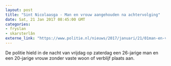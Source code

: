 ```yaml
---
layout: post
title: "Sint Nicolaasga - Man en vrouw aangehouden na achtervolging"
date: Sat, 21 Jan 2017 08:45:00 GMT
categories: 
- fryslan 
- skarsterlân 
externe_link: "https://www.politie.nl/nieuws/2017/januari/21/01man-en-vrouw-aangehouden-na-achtervolging.html"
---
```


De politie hield in de nacht van vrijdag op zaterdag een 26-jarige man en een 20-jarige vrouw zonder vaste woon of verblijf plaats aan.

